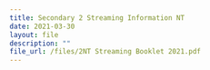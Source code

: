 ```yaml
---
title: Secondary 2 Streaming Information NT
date: 2021-03-30
layout: file
description: ""
file_url: /files/2NT Streaming Booklet 2021.pdf
---
```

